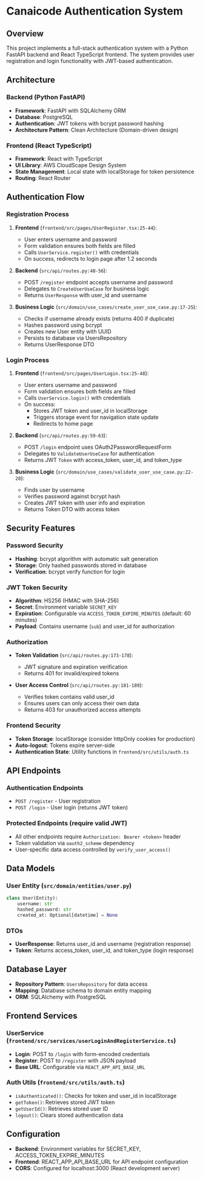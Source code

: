 # Canaicode Authentication System

## Overview
This project implements a full-stack authentication system with a Python FastAPI backend and React TypeScript frontend. The system provides user registration and login functionality with JWT-based authentication.

## Architecture

### Backend (Python FastAPI)
- **Framework**: FastAPI with SQLAlchemy ORM
- **Database**: PostgreSQL
- **Authentication**: JWT tokens with bcrypt password hashing
- **Architecture Pattern**: Clean Architecture (Domain-driven design)

### Frontend (React TypeScript)
- **Framework**: React with TypeScript
- **UI Library**: AWS CloudScape Design System
- **State Management**: Local state with localStorage for token persistence
- **Routing**: React Router

## Authentication Flow

### Registration Process
1. **Frontend** (`frontend/src/pages/UserRegister.tsx:25-44`):
   - User enters username and password
   - Form validation ensures both fields are filled
   - Calls `UserService.register()` with credentials
   - On success, redirects to login page after 1.2 seconds

2. **Backend** (`src/api/routes.py:48-56`):
   - POST `/register` endpoint accepts username and password
   - Delegates to `CreateUserUseCase` for business logic
   - Returns `UserResponse` with user_id and username

3. **Business Logic** (`src/domain/use_cases/create_user_use_case.py:17-25`):
   - Checks if username already exists (returns 400 if duplicate)
   - Hashes password using bcrypt
   - Creates new User entity with UUID
   - Persists to database via UsersRepository
   - Returns UserResponse DTO

### Login Process
1. **Frontend** (`frontend/src/pages/UserLogin.tsx:25-48`):
   - User enters username and password
   - Form validation ensures both fields are filled
   - Calls `UserService.login()` with credentials
   - On success:
     - Stores JWT token and user_id in localStorage
     - Triggers storage event for navigation state update
     - Redirects to home page

2. **Backend** (`src/api/routes.py:59-63`):
   - POST `/login` endpoint uses OAuth2PasswordRequestForm
   - Delegates to `ValidateUserUseCase` for authentication
   - Returns JWT `Token` with access_token, user_id, and token_type

3. **Business Logic** (`src/domain/use_cases/validate_user_use_case.py:22-28`):
   - Finds user by username
   - Verifies password against bcrypt hash
   - Creates JWT token with user info and expiration
   - Returns Token DTO with access token

## Security Features

### Password Security
- **Hashing**: bcrypt algorithm with automatic salt generation
- **Storage**: Only hashed passwords stored in database
- **Verification**: bcrypt verify function for login

### JWT Token Security
- **Algorithm**: HS256 (HMAC with SHA-256)
- **Secret**: Environment variable `SECRET_KEY`
- **Expiration**: Configurable via `ACCESS_TOKEN_EXPIRE_MINUTES` (default: 60 minutes)
- **Payload**: Contains username (`sub`) and user_id for authorization

### Authorization
- **Token Validation** (`src/api/routes.py:173-178`):
  - JWT signature and expiration verification
  - Returns 401 for invalid/expired tokens

- **User Access Control** (`src/api/routes.py:181-189`):
  - Verifies token contains valid user_id
  - Ensures users can only access their own data
  - Returns 403 for unauthorized access attempts

### Frontend Security
- **Token Storage**: localStorage (consider httpOnly cookies for production)
- **Auto-logout**: Tokens expire server-side
- **Authentication State**: Utility functions in `frontend/src/utils/auth.ts`

## API Endpoints

### Authentication Endpoints
- `POST /register` - User registration
- `POST /login` - User login (returns JWT token)

### Protected Endpoints (require valid JWT)
- All other endpoints require `Authorization: Bearer <token>` header
- Token validation via `oauth2_scheme` dependency
- User-specific data access controlled by `verify_user_access()`

## Data Models

### User Entity (`src/domain/entities/user.py`)
```python
class User(Entity):
    username: str
    hashed_password: str
    created_at: Optional[datetime] = None
```

### DTOs
- **UserResponse**: Returns user_id and username (registration response)
- **Token**: Returns access_token, user_id, and token_type (login response)

## Database Layer
- **Repository Pattern**: `UsersRepository` for data access
- **Mapping**: Database schema to domain entity mapping
- **ORM**: SQLAlchemy with PostgreSQL

## Frontend Services

### UserService (`frontend/src/services/userLoginAndRegisterService.ts`)
- **Login**: POST to `/login` with form-encoded credentials
- **Register**: POST to `/register` with JSON payload
- **Base URL**: Configurable via `REACT_APP_API_BASE_URL`

### Auth Utils (`frontend/src/utils/auth.ts`)
- `isAuthenticated()`: Checks for token and user_id in localStorage
- `getToken()`: Retrieves stored JWT token
- `getUserId()`: Retrieves stored user ID
- `logout()`: Clears stored authentication data

## Configuration
- **Backend**: Environment variables for SECRET_KEY, ACCESS_TOKEN_EXPIRE_MINUTES
- **Frontend**: REACT_APP_API_BASE_URL for API endpoint configuration
- **CORS**: Configured for localhost:3000 (React development server)
